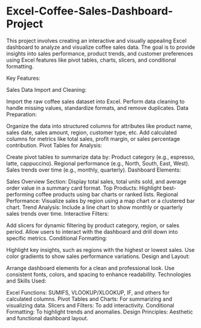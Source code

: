# Excel-Coffee-Sales-Dashboard-Project
This project involves creating an interactive and visually appealing Excel dashboard to analyze and visualize coffee sales data. The goal is to provide insights into sales performance, product trends, and customer preferences using Excel features like pivot tables, charts, slicers, and conditional formatting.

Key Features:

Sales Data Import and Cleaning:

Import the raw coffee sales dataset into Excel.
Perform data cleaning to handle missing values, standardize formats, and remove duplicates.
Data Preparation:

Organize the data into structured columns for attributes like product name, sales date, sales amount, region, customer type, etc.
Add calculated columns for metrics like total sales, profit margin, or sales percentage contribution.
Pivot Tables for Analysis:

Create pivot tables to summarize data by:
Product category (e.g., espresso, latte, cappuccino).
Regional performance (e.g., North, South, East, West).
Sales trends over time (e.g., monthly, quarterly).
Dashboard Elements:

Sales Overview Section: Display total sales, total units sold, and average order value in a summary card format.
Top Products: Highlight best-performing coffee products using bar charts or ranked lists.
Regional Performance: Visualize sales by region using a map chart or a clustered bar chart.
Trend Analysis: Include a line chart to show monthly or quarterly sales trends over time.
Interactive Filters:

Add slicers for dynamic filtering by product category, region, or sales period.
Allow users to interact with the dashboard and drill down into specific metrics.
Conditional Formatting:

Highlight key insights, such as regions with the highest or lowest sales.
Use color gradients to show sales performance variations.
Design and Layout:

Arrange dashboard elements for a clean and professional look.
Use consistent fonts, colors, and spacing to enhance readability.
Technologies and Skills Used:

Excel Functions: SUMIFS, VLOOKUP/XLOOKUP, IF, and others for calculated columns.
Pivot Tables and Charts: For summarizing and visualizing data.
Slicers and Filters: To add interactivity.
Conditional Formatting: To highlight trends and anomalies.
Design Principles: Aesthetic and functional dashboard layout.
